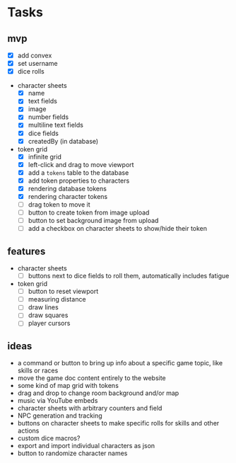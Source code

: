 # Tasks

## mvp

- [x] add convex
- [x] set username
- [x] dice rolls
- character sheets
  - [x] name
  - [x] text fields
  - [x] image
  - [x] number fields
  - [x] multiline text fields
  - [x] dice fields
  - [x] createdBy (in database)
- token grid
  - [x] infinite grid
  - [x] left-click and drag to move viewport
  - [x] add a `tokens` table to the database
  - [x] add token properties to characters
  - [x] rendering database tokens
  - [x] rendering character tokens
  - [ ] drag token to move it
  - [ ] button to create token from image upload
  - [ ] button to set background image from upload
  - [ ] add a checkbox on character sheets to show/hide their token

## features

- character sheets
  - [ ] buttons next to dice fields to roll them, automatically includes fatigue
- token grid
  - [ ] button to reset viewport
  - [ ] measuring distance
  - [ ] draw lines
  - [ ] draw squares
  - [ ] player cursors

## ideas

- a command or button to bring up info about a specific game topic, like skills or races
- move the game doc content entirely to the website
- some kind of map grid with tokens
- drag and drop to change room background and/or map
- music via YouTube embeds
- character sheets with arbitrary counters and field
- NPC generation and tracking
- buttons on character sheets to make specific rolls for skills and other actions
- custom dice macros?
- export and import individual characters as json
- button to randomize character names
